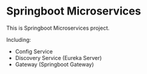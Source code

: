 # Springboot Microservices

This is Springboot Microservices project.

Including:

- Config Service
- Discovery Service (Eureka Server)
- Gateway (Springboot Gateway)
